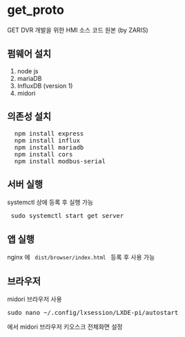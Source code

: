 # get_proto

GET DVR 개발을 위한 HMI 소스 코드 원본 (by ZARIS)

## 펌웨어 설치

1. node js
2. mariaDB
3. InfluxDB (version 1)
4. midori


## 의존성 설치

<pre>
  npm install express 
  npm install influx
  npm install mariadb 
  npm install cors
  npm install modbus-serial </pre>


## 서버 실행

systemctl 상에 등록 후 실행 가능
<pre> sudo systemctl start get_server </pre>

## 앱 실행

nginx 에 <code> dist/browser/index.html </code> 등록 후 사용 가능


## 브라우저

midori 브라우저 사용
<pre>sudo nano ~/.config/lxsession/LXDE-pi/autostart</pre>
에서 midori 브라우저 키오스크 전체화면 설정
